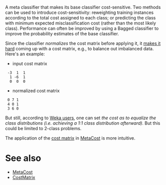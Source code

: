 A meta classifier that makes its base classifier cost-sensitive. Two methods can be used to introduce cost-sensitivity: 
reweighting training instances according to the total cost assigned to each class; or predicting the class with minimum expected misclassification cost (rather than the most likely class). Performance can often be improved by using a Bagged classifier to improve the probability estimates of the base classifier.

Since the classifier *normalizes* the cost matrix before applying it, it [makes it hard](https://list.waikato.ac.nz/pipermail/wekalist/2006-November/008569.html) coming up with a cost matrix, e.g., to balance out imbalanced data. Here's an example:

* input cost matrix
```
 -3  1  1
  1 -6  1
  0  0  0
```
* normalized cost matrix
```
 0 7 1
 4 0 1
 3 6 0
```
But still, according to [Weka users](https://list.waikato.ac.nz/pipermail/wekalist/2006-November/008589.html), one can set *the cost as to equalize the class distributions (i.e.*
*achieving a 1:1 class distribution afterward)*. But this could be limited to 2-class problems.

The application of the [cost matrix](cost_matrix.md) in [MetaCost](metacost.md) is more intuitive.

# See also

* [MetaCost](metacost.md)
* [CostMatrix](cost_matrix.md)